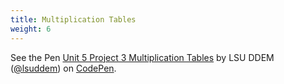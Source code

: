 ```yaml
---
title: Multiplication Tables
weight: 6
---
```

<p data-height="600" data-theme-id="33744" data-slug-hash="041ab3c0cccdaa8e6c2509541fdd1981" data-default-tab="js,result" data-user="lsuddem" data-pen-title="Unit 5 Project 3 Multiplication Tables" data-editable="true" class="codepen">See the Pen <a href="https://codepen.io/lsuddem/pen/041ab3c0cccdaa8e6c2509541fdd1981/">Unit 5 Project 3 Multiplication Tables</a> by LSU DDEM (<a href="https://codepen.io/lsuddem">@lsuddem</a>) on <a href="https://codepen.io">CodePen</a>.</p>
<script async src="https://static.codepen.io/assets/embed/ei.js"></script>